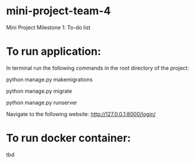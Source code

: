 # mini-project-team-4

Mini Project Milestone 1: To-do list

# To run application:
In terminal run the following commands in the root directory of the project: 

python manage.py makemigrations

python manage.py migrate

python manage.py runserver

Navigate to the following website: http://127.0.0.1:8000/login/

# To run docker container:
tbd
